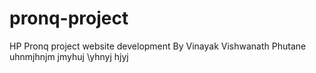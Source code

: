 # pronq-project
HP Pronq project website development 
By Vinayak Vishwanath Phutane 
uhnmjhnjm
jmyhuj
\yhnyj
hjyj
